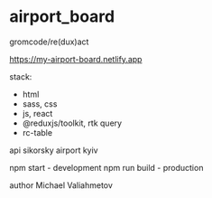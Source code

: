 # airport_board

gromcode/re(dux)act

https://my-airport-board.netlify.app

stack:
* html
* sass, css
* js, react
* @reduxjs/toolkit, rtk query
* rc-table

api sikorsky airport kyiv

npm start - development
npm run build - production

author Michael Valiahmetov
